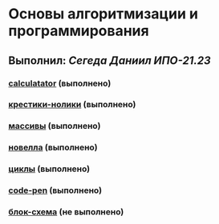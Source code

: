 # Основы алгоритмизации и программирования

## Выполнил: _Сегеда Даниил ИПО-21.23_

### [calculatator](https://github.com/XioXzEz/tasks/tree/calculator) (выполнено)

### [крестики-нолики](https://github.com/XioXzEz/tasks/tree/tic_tac_toe) (выполнено)

### [массивы](https://github.com/XioXzEz/tasks/tree/array%D1%8B) (выполнено)

### [новелла](https://github.com/XioXzEz/tasks/tree/Novel) (выполнено)

### [циклы](https://github.com/XioXzEz/tasks/tree/cycles) (выполнено)

### [code-pen](https://github.com/XioXzEz/tasks/tree/code-pen) (выполнено)

### [блок-схема]() (не выполнено)
